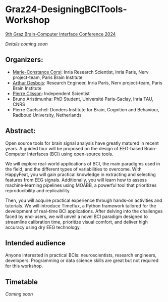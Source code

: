 # Graz24-DesigningBCITools-Workshop

[9th Graz Brain-Computer Interface Conference 2024](https://www.tugraz.at/institute/ine/graz-bci-conferences/9th-graz-bci-conference-2024)

*Details coming soon*

## Organizers:

- [Marie-Constance Corsi](https://marieconstance-corsi.netlify.app/): Inria Research Scientist, Inria Paris, Nerv project-team, Paris Brain Institute
- [Arthur Desbois](https://www.linkedin.com/in/arthur-desbois-801a9313a/?originalSubdomain=fr): Research Engineer, Inria Paris, Nerv project-team, Paris Brain Institute
- [Pierre Clisson](https://clisson.com/): Independent Scientist
- Bruno Aristimunha: PhD Student, Université Paris-Saclay, Inria TAU, CNRS
- Pierre Guetschel: Donders Institute for Brain, Cognition and Behaviour, Radboud University, Netherlands

  
## Abstract:

Open source tools for brain signal analysis have greatly matured in recent years. A guided tour will be proposed on the design of EEG-based Brain-Computer Interfaces (BCI) using open-source tools. 

We will explore real-world applications of BCI, the main paradigms used in the field, and the different types of variabilities to overcome. With HappyFeat, you will gain practical knowledge in extracting and selecting features from EEG signals. Additionally, you will learn how to assess machine-learning pipelines using MOABB, a powerful tool that prioritizes reproducibility and replicability. 

Then, you will acquire practical experience through hands-on activities and tutorials. We will introduce Timeflux, a Python framework tailored for the development of real-time BCI applications. After delving into the challenges faced by end-users, we will unveil a novel BCI paradigm designed to streamline calibration time, prioritize visual comfort, and deliver high accuracy using dry EEG technology.


## Intended audience
Anyone interested in practical BCIs: neuroscientists, research engineers, developers. Programming or data science skills are great but not required for this workshop.

## Timetable

*Coming soon*
